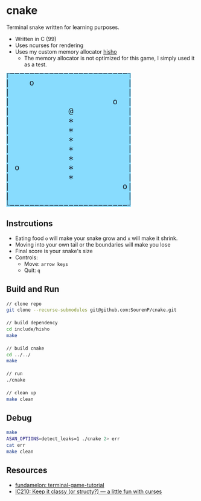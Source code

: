 # cnake

Terminal snake written for learning purposes.
- Written in C (99)
- Uses ncurses for rendering
- Uses my custom memory allocator [hisho](https://github.com/SourenP/hisho)
  - The memory allocator is not optimized for this game, I simply used it as a test.


![cnake_demo](images/cnake_demo.gif)

## Instrcutions

- Eating food `o` will make your snake grow and `x` will make it shrink.
- Moving into your own tail or the boundaries will make you lose
- Final score is your snake's size
- Controls:
    - Move: `arrow keys`
    - Quit: `q`

## Build and Run

```bash
// clone repo
git clone --recurse-submodules git@github.com:SourenP/cnake.git

// build dependency 
cd include/hisho
make

// build cnake
cd ../../
make

// run
./cnake

// clean up
make clean
```

## Debug

```bash
make
ASAN_OPTIONS=detect_leaks=1 ./cnake 2> err
cat err
make clean
```

## Resources

- [fundamelon: terminal-game-tutorial](https://github.com/fundamelon/terminal-game-tutorial)
- [IC210: Keep it classy (or structy?) — a little fun with curses](https://www.usna.edu/Users/cs/wcbrown/courses/F16IC210/lab/l11/lab.html)
